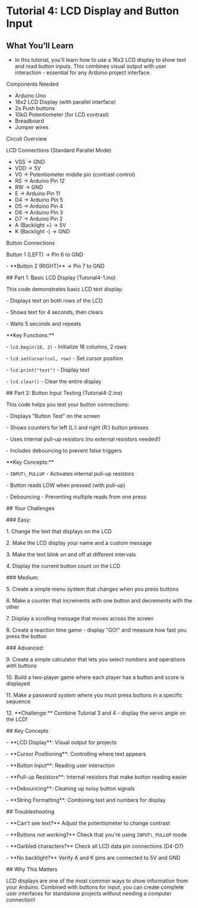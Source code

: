# Tutorial 4: LCD Display and Button Input

## What You'll Learn

* In this tutorial, you'll learn how to use a 16x2 LCD display to show text and read button inputs. This combines visual output with user interaction - essential for any Arduino project interface.



Components Needed
* Arduino Uno
* 16x2 LCD Display (with parallel interface)
* 2x Push buttons
* 10kΩ Potentiometer (for LCD contrast)
* Breadboard
* Jumper wires

Circuit Overview

LCD Connections (Standard Parallel Mode)

* VSS → GND
* VDD → 5V
* V0 → Potentiometer middle pin (contrast control)
* RS → Arduino Pin 12
* RW → GND
* E → Arduino Pin 11
* D4 → Arduino Pin 5
* D5 → Arduino Pin 4
* D6 → Arduino Pin 3
* D7 → Arduino Pin 2
* A (Backlight +) → 5V
* K (Backlight -) → GND

Button Connections

Button 1 (LEFT) → Pin 6 to GND

\- \*\*Button 2 (RIGHT)\*\* → Pin 7 to GND



\## Part 1: Basic LCD Display (Tutorial4-1.ino)

This code demonstrates basic LCD text display:

\- Displays text on both rows of the LCD

\- Shows text for 4 seconds, then clears

\- Waits 5 seconds and repeats



\*\*Key Functions:\*\*

\- `lcd.begin(16, 2)` - Initialize 16 columns, 2 rows

\- `lcd.setCursor(col, row)` - Set cursor position

\- `lcd.print("text")` - Display text

\- `lcd.clear()` - Clear the entire display



\## Part 2: Button Input Testing (Tutorial4-2.ino)

This code helps you test your button connections:

\- Displays "Button Test" on the screen

\- Shows counters for left (L:) and right (R:) button presses

\- Uses internal pull-up resistors (no external resistors needed!)

\- Includes debouncing to prevent false triggers



\*\*Key Concepts:\*\*

\- `INPUT\_PULLUP` - Activates internal pull-up resistors

\- Button reads LOW when pressed (with pull-up)

\- Debouncing - Preventing multiple reads from one press



\## Your Challenges



\### Easy:

1\. Change the text that displays on the LCD

2\. Make the LCD display your name and a custom message

3\. Make the text blink on and off at different intervals

4\. Display the current button count on the LCD



\### Medium:

5\. Create a simple menu system that changes when you press buttons

6\. Make a counter that increments with one button and decrements with the other

7\. Display a scrolling message that moves across the screen

8\. Create a reaction time game - display "GO!" and measure how fast you press the button



\### Advanced:

9\. Create a simple calculator that lets you select numbers and operations with buttons

10\. Build a two-player game where each player has a button and score is displayed

11\. Make a password system where you must press buttons in a specific sequence

12\. \*\*Challenge:\*\* Combine Tutorial 3 and 4 - display the servo angle on the LCD!



\## Key Concepts

\- \*\*LCD Display\*\*: Visual output for projects

\- \*\*Cursor Positioning\*\*: Controlling where text appears

\- \*\*Button Input\*\*: Reading user interaction

\- \*\*Pull-up Resistors\*\*: Internal resistors that make button reading easier

\- \*\*Debouncing\*\*: Cleaning up noisy button signals

\- \*\*String Formatting\*\*: Combining text and numbers for display



\## Troubleshooting

\- \*\*Can't see text?\*\* Adjust the potentiometer to change contrast

\- \*\*Buttons not working?\*\* Check that you're using `INPUT\_PULLUP` mode

\- \*\*Garbled characters?\*\* Check all LCD data pin connections (D4-D7)

\- \*\*No backlight?\*\* Verify A and K pins are connected to 5V and GND



\## Why This Matters

LCD displays are one of the most common ways to show information from your Arduino. Combined with buttons for input, you can create complete user interfaces for standalone projects without needing a computer connection!


